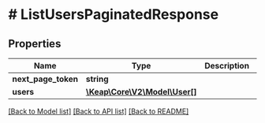 # # ListUsersPaginatedResponse

## Properties

Name | Type | Description | Notes
------------ | ------------- | ------------- | -------------
**next_page_token** | **string** |  | [optional]
**users** | [**\Keap\Core\V2\Model\User[]**](User.md) |  | [optional]

[[Back to Model list]](../../README.md#models) [[Back to API list]](../../README.md#endpoints) [[Back to README]](../../README.md)
